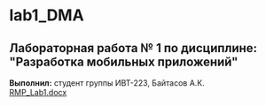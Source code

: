 # lab1_DMA  
## Лабораторная работа № 1 по дисциплине: "Разработка мобильных приложений"
**Выполнил:** студент группы ИВТ-223, Байтасов А.К.  
[RMP_Lab1.docx](https://github.com/Ausare31/lab1_DMA/files/11572040/RMP_Lab1.docx)
